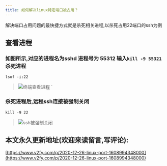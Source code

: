 ```yaml
---
title: 如何解决linux特定端口被占用？
---
```






解决端口占用问题的最快捷方式就是杀死相关进程,以杀死占用22端口的ssh为例

## 查看进程

### 如图所示,对应的进程名为sshd 进程号为 55312 输入`kill -9 55321` 杀死进程

`lsof -i:22`


> ![终端查看进程](https://www.v2fy.com/asset/0i/jikemiji/jikemiji-md/2020-12-26-linux-port-1608994348000.assets/3203841-7f58997d3a3d09be.png)
> `

### 杀死进程后,远程ssh连接被强制关闭

`kill -9 22`

> ![ssh被强制关闭](https://www.v2fy.com/asset/0i/jikemiji/jikemiji-md/2020-12-26-linux-port-1608994348000.assets/3203841-fcb11649f1990a29.png)



## 本文永久更新地址(欢迎来读留言,写评论):

[https://www.v2fy.com/p/2020-12-26-linux-port-1608994348000](https://www.v2fy.com/p/2020-12-26-linux-port-1608994348000)


